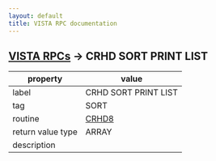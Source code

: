 ```yaml
---
layout: default
title: VISTA RPC documentation
---
```




## [VISTA RPCs](TableOfContent.md) &#8594; CRHD SORT PRINT LIST 

 property | value 
--- | --- 
 label | CRHD SORT PRINT LIST
 tag | SORT
 routine | [CRHD8](http://code.osehra.org/dox/Routine_CRHD8_source.html)
 return value type | ARRAY
 description | 